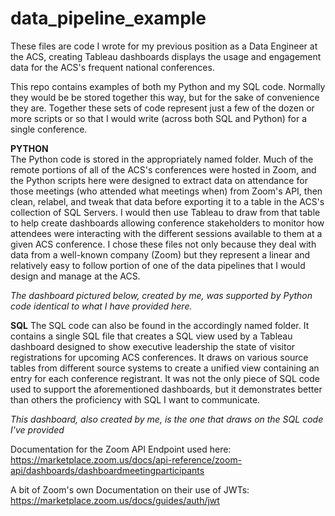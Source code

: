 # data_pipeline_example

These files are code I wrote for my previous position as a Data Engineer at the ACS, creating Tableau dashboards displays the usage and engagement data for the ACS's frequent national conferences.

This repo contains examples of both my Python and my SQL code. Normally they would be be stored together this way, but for the sake of convenience they are. Together these sets of code represent just a few of the dozen or more scripts or so that I would write (across both SQL and Python) for a single conference. 

**PYTHON**  
The Python code is stored in the appropriately named folder. Much of the remote portions of all of the ACS's conferences were hosted in Zoom, and the Python scripts here were designed to extract data on attendance for those meetings (who attended what meetings when) from Zoom's API, then clean, relabel, and tweak that data before exporting it to a table in the ACS's collection of SQL Servers. I would then use Tableau to draw from that table to help create dashboards allowing conference stakeholders to monitor how attendees were interacting with the different sessions available to them at a given ACS conference. I chose these files not only because they deal with data from a well-known company (Zoom) but they represent a linear and relatively easy to follow portion of one of the data pipelines that I would design and manage at the ACS.

*The dashboard pictured below, created by me, was supported by Python code identical to what I have provided here.*

**SQL** 
The SQL code can also be found in the accordingly named folder. It contains a single SQL file that creates a SQL view used by a Tableau dashboard designed to show executive leadership the state of visitor registrations for upcoming ACS conferences. It draws on various source tables from different source systems to create a unified view containing an entry for each conference registrant. It was not the only piece of SQL code used to support the aforementioned dashboards, but it demonstrates better than others the proficiency with SQL I want to communicate.

*This dashboard, also created by me, is the one that draws on the SQL code I've provided*




Documentation for the Zoom API Endpoint used here:
https://marketplace.zoom.us/docs/api-reference/zoom-api/dashboards/dashboardmeetingparticipants

A bit of Zoom's own Documentation on their use of JWTs:
https://marketplace.zoom.us/docs/guides/auth/jwt